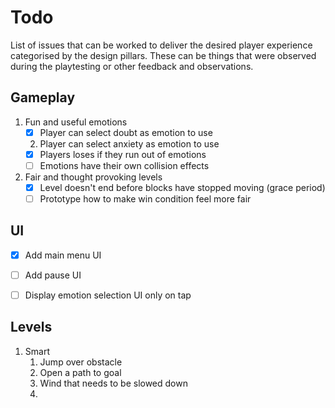 # Todo
List of issues that can be worked to deliver the desired player experience categorised by the design pillars. These can be things that were observed during the playtesting or other feedback and observations.

## Gameplay
1. Fun and useful emotions
   - [x] Player can select doubt as emotion to use
   2. Player can select anxiety as emotion to use
   - [x] Players loses if they run out of emotions
   - [ ] Emotions have their own collision effects
2. Fair and thought provoking levels
   - [x] Level doesn't end before blocks have stopped moving (grace period)
   - [ ] Prototype how to make win condition feel more fair

## UI
- [x] Add main menu UI
- [ ] Add pause UI
- [ ] Display emotion selection UI only on tap


## Levels
1. Smart
   1. Jump over obstacle
   2. Open a path to goal
   3. Wind that needs to be slowed down
   4. 


